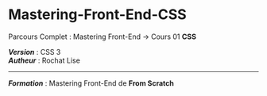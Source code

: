 # Mastering-Front-End-CSS

Parcours Complet : Mastering Front-End -> Cours 01 **CSS**<br>

***Version*** : CSS 3<br>
***Autheur*** : Rochat Lise<hr>
***Formation*** : Mastering Front-End de **From Scratch**